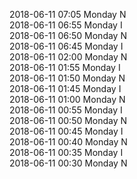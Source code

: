 2018-06-11 07:05 Monday  N  
2018-06-11 06:55 Monday  I  
2018-06-11 06:50 Monday  N  
2018-06-11 06:45 Monday  I  
2018-06-11 02:00 Monday  N  
2018-06-11 01:55 Monday  I  
2018-06-11 01:50 Monday  N  
2018-06-11 01:45 Monday  I  
2018-06-11 01:00 Monday  N  
2018-06-11 00:55 Monday  I  
2018-06-11 00:50 Monday  N  
2018-06-11 00:45 Monday  I  
2018-06-11 00:40 Monday  N  
2018-06-11 00:35 Monday  I  
2018-06-11 00:30 Monday  N  
